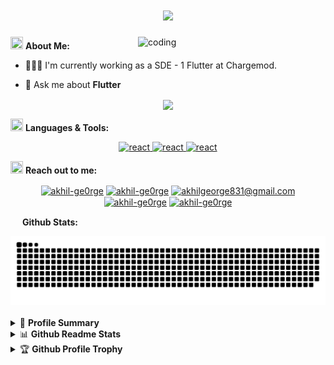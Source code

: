 
<h1 align="center">
    <img src="https://readme-typing-svg.herokuapp.com/?font=Righteous&size=35&center=true&vCenter=true&width=500&height=70&color=FF007F&duration=4000&lines=Hi+There!+%F0%9F%91%8B;+I%27m+Akhil+George!;" />
</h1>
 <!--- <h3 align="center"></h3> --->

<img align="right" alt="coding" width="300" src="https://media2.giphy.com/media/v1.Y2lkPTc5MGI3NjExeTh0NHBsN296eWUwaHZrODhhdWVscWI1czMwbWM3anlxeHV4cmJqeSZlcD12MV9pbnRlcm5hbF9naWZfYnlfaWQmY3Q9cw/qAXDUie0dPweocOvnw/giphy.gif">

 <img src="https://media.giphy.com/media/WUlplcMpOCEmTGBtBW/giphy.gif" width="20" height="20"> **About Me:**
- 👨🏻‍💻 I'm currently working as a SDE - 1 Flutter at Chargemod.

- 💬 Ask me about **Flutter**



<p align="center">
   <img align="center" src="https://github-readme-streak-stats.herokuapp.com/?user=akhil-ge0rge&theme=radical"/>
</p>

 <img src="https://media.giphy.com/media/j2pOGeGYKe2xCCKwfi/giphy.gif" width="20" height="20"> **Languages & Tools:**

<p align="center"> 
<a href="https://dart.dev/overview" target="_blank"><img src="https://cdn.jsdelivr.net/gh/devicons/devicon/icons/dart/dart-original.svg" alt="react" width="40" height="40"/> </a>
<a href="https://docs.flutter.dev/" target="_blank"><img src="https://cdn.jsdelivr.net/gh/devicons/devicon/icons/flutter/flutter-original.svg" alt="react" width="40" height="40"/> </a>
<a href="https://firebase.google.com/docs" target="_blank"><img src="https://cdn.worldvectorlogo.com/logos/firebase-1.svg" alt="react" width="40" height="40"/> </a>
</p>

 <img src="https://media.giphy.com/media/LnQjpWaON8nhr21vNW/giphy.gif" width="20" height="20"> **Reach out to me:** ️

<p align="center">
<a href="https://linkedin.com/in/akhil-ge0rge" target="_blank"><img align="center" src="https://img.shields.io/badge/-LinkedIn-0e76a8?style=flat-square&logo=Linkedin&logoColor=white" alt="akhil-ge0rge" /></a>
<a href="https://github.com/akhil-ge0rge" target="_blank"><img align="center" src="https://img.shields.io/badge/Website-3b5998?style=flat-square&logo=google-chrome&logoColor=white" alt="akhil-ge0rge" /></a>
<a href="mailto:akhilgeorge831@gmail.com" target="_blank"><img align="center" src="https://img.shields.io/badge/-Gmail-EA4335?style=flat-square&logo=Gmail&logoColor=white" alt="akhilgeorge831@gmail.com" /></a>
<a href="https://medium.com/@akhil-ge0rge" target="_blank"><img align="center" src="https://img.shields.io/badge/-Medium-060606?style=flat-square&logo=medium&logoColor=white" alt="akhil-ge0rge" /></a>
<a href="https://stackoverflow.com/users/15908730/akhil-george" target="_blank"><img align="center" src="https://img.shields.io/badge/-stackoverflow-FE7A16?style=flat-square&logo=stackoverflow&logoColor=white" alt="akhil-ge0rge"/></a>
 
<img src="https://media.giphy.com/media/c8knYYZ5vzC8V6tpMI/giphy.gif" width="15" height="15"> **Github Stats:**
<div align="center">
<picture>
  <source media="(prefers-color-scheme: dark)" srcset="https://raw.githubusercontent.com/akhil-ge0rge/akhil-ge0rge/output/github-contribution-grid-snake-dark.svg">
  <source media="(prefers-color-scheme: light)" srcset="https://raw.githubusercontent.com/akhil-ge0rge/akhil-ge0rge/output/github-contribution-grid-snake.svg">
  <img alt="github contribution grid snake animation" src="https://raw.githubusercontent.com/akhil-ge0rge/akhil-ge0rge/output/github-contribution-grid-snake.svg">
</picture>
</div>
<br />
<details>
  <summary>📜 <b>Profile Summary</b></summary>
<a align="center" href="https://github.com/akhil-ge0rge?tab=repositories">
    <p align="center">
    <img src="https://github-profile-summary-cards.vercel.app/api/cards/profile-details?username=akhil-ge0rge&theme=github_dark" alt="my github stats"/>&nbsp;
    </p>
</a>
</details>

<details>
  <summary>📊 <b>Github Readme Stats</b></summary>
 <br />
 <p align="center">
  <a href="https://github.com/akhil-ge0rge">
    <img align="center" width="430" src="https://github-readme-stats.vercel.app/api?username=akhil-ge0rge&layout=compact&theme=radical&langs_count=6" />
  </a>
 </p>
</details>

<details>
 <summary>🏆 <b>Github Profile Trophy</b></summary>
 <br />
 <p align="center">
  <a href="https://github.com/akhil-ge0rge">
   <img src="https://github-profile-trophy.vercel.app/?username=akhil-ge0rge&column=8&theme=darkhub"/>
  </a>
 </p>
</details>



